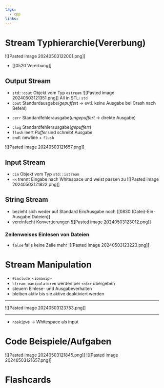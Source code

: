 ```yaml
---
tags:
  - cpp
links:
---
```

# Stream Typhierarchie(Vererbung)
![[Pasted image 20240503122001.png]]
- [[0520 Vererbung]]
## Output Stream
- `std::cout` Objekt vom Typ `ostream`
![[Pasted image 20240503121351.png]]
All in STL: `std`
- `cout` Standardausgabe(*gepuffert* -> evtl. keine Ausgabe bei Crash nach Befehl)
<!--SR:!2024-08-21,4,272-->
- `cerr` Standardfehlerausgabe(*ungepuffert* -> direkte Ausgabe)
<!--SR:!2024-08-21,4,272-->
- `clog` Standardfehlerausgabe(*gepuffert*)
- `flush` leert *Puffer* und schreibt Ausgabe
- `endl` newline + `flush`

<!--SR:!2024-08-31,14,290-->
![[Pasted image 20240503121657.png]]

## Input Stream
- `cin` Objekt vom Typ `std::istream`
- `<<` trennt Eingabe nach Whitespace und weist passen zu
![[Pasted image 20240503121822.png]]
## String Stream
- bezieht sich weder auf Standard Ein/Ausgabe noch [[0830 (Datei)-Ein-Ausgabe|Dateien]]
- vereinfacht Konvertierungen
![[Pasted image 20240503123012.png]]
### Zeilenweises Einlesen von Dateien
- `false` falls keine Zeile mehr
![[Pasted image 20240503123223.png]]
# Stream Manipulation
- `#include <iomanip>`
- `stream manipulatoren` werden per `<<`/`>>` übergeben
- steuern Einlese- und Ausgabeverhalten
- bleiben aktiv bis sie aktive deaktiviert werden
---
![[Pasted image 20240503123753.png]]
- - -
- `noskipws` -> Whitespace als input
<!--SR:!2024-08-21,4,272-->
# Code Beispiele/Aufgaben
![[Pasted image 20240503121845.png]]
![[Pasted image 20240503121657.png]]
# Flashcards
